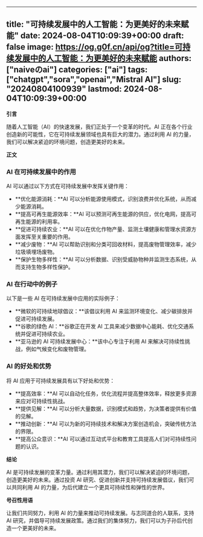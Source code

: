 
---
title: "可持续发展中的人工智能：为更美好的未来赋能"
date: 2024-08-04T10:09:39+00:00
draft: false
image: https://og.g0f.cn/api/og?title=可持续发展中的人工智能：为更美好的未来赋能
authors: ["naiveのai"]
categories: ["ai"]
tags: ["chatgpt","sora","openai","Mistral AI"]
slug: "20240804100939"
lastmod: 2024-08-04T10:09:39+00:00
---
**引言**

随着人工智能（AI）的快速发展，我们正处于一个变革的时代。AI 正在各个行业创造新的可能性，它在可持续发展领域也具有巨大的潜力。通过利用 AI 的力量，我们可以解决紧迫的环境问题，创造更美好的未来。

**正文**

### AI 在可持续发展中的作用

AI 可以通过以下方式在可持续发展中发挥关键作用：

- **优化能源消耗：**AI 可以分析能源使用模式，识别浪费并优化系统，从而减少能源消耗。
- **提高可再生能源效率：**AI 可以预测可再生能源的供应，优化电网，提高可再生能源的利用率。
- **促进可持续农业：**AI 可以在优化作物产量、监测土壤健康和管理水资源方面发挥至关重要的作用。
- **减少废物：**AI 可以帮助识别和分类可回收材料，提高废物管理效率，减少垃圾填埋场废物。
- **保护生物多样性：**AI 可以分析数据、识别受威胁物种并监测生态系统，从而支持生物多样性保护。

### AI 在行动中的例子

以下是一些 AI 在可持续发展中应用的实际例子：

- **微软的可持续地球倡议：**该倡议利用 AI 来监测环境变化、减少碳排放并促进可持续发展。
- **谷歌的绿色 AI：**谷歌正在开发 AI 工具来减少数据中心能耗、优化交通系统并促进可持续农业。
- **亚马逊的 AI 可持续发展中心：**该中心专注于利用 AI 来解决可持续性挑战，例如气候变化和废物管理。

### AI 的好处和优势

将 AI 应用于可持续发展具有以下好处和优势：

- **提高效率：**AI 可以自动化任务，优化流程并提高整体效率，释放更多资源来应对可持续性挑战。
- **提供见解：**AI 可以分析大量数据，识别模式和趋势，为决策者提供有价值的见解。
- **推动创新：**AI 可以为新的可持续技术和解决方案创造机会，突破传统方法的界限。
- **提高公众意识：**AI 可以通过互动式平台和教育工具提高人们对可持续性问题的认识。

**结论**

AI 是可持续发展的变革力量。通过利用其潜力，我们可以解决紧迫的环境问题，创造更美好的未来。通过投资 AI 研究、促进创新并支持可持续发展倡议，我们可以共同利用 AI 的力量，为后代建立一个更具可持续性和弹性的世界。

**号召性用语**

让我们共同努力，利用 AI 的力量来推动可持续发展。与志同道合的人联系，支持 AI 研究，并倡导可持续发展政策。通过我们的集体努力，我们可以为子孙后代创造一个更美好的未来。